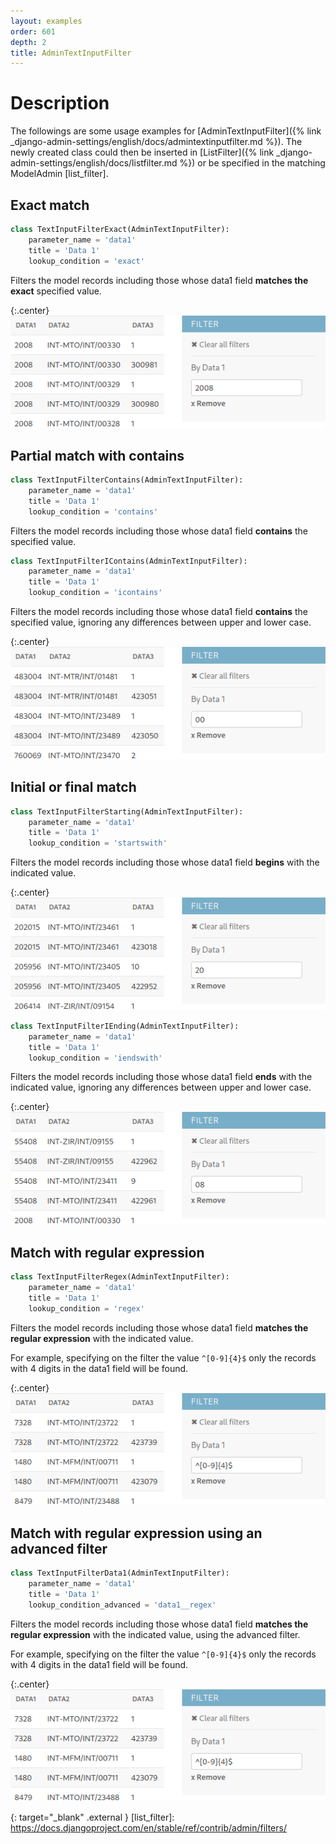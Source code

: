 ```yaml
---
layout: examples
order: 601
depth: 2
title: AdminTextInputFilter
---
```

# Description

The followings are some usage examples for
[AdminTextInputFilter]({% link _django-admin-settings/english/docs/admintextinputfilter.md %}). The newly created class
could then be inserted in [ListFilter]({% link _django-admin-settings/english/docs/listfilter.md %}) or
be specified in the matching ModelAdmin [list_filter].

## Exact match

```python
class TextInputFilterExact(AdminTextInputFilter):
    parameter_name = 'data1'
    title = 'Data 1'
    lookup_condition = 'exact'
```

Filters the model records including those whose data1 field **matches the exact** specified value.

{:.center}
![](/resources/django-admin-settings/archive/latest/english/admintextinputfilter_exact.png)

## Partial match with contains

```python
class TextInputFilterContains(AdminTextInputFilter):
    parameter_name = 'data1'
    title = 'Data 1'
    lookup_condition = 'contains'
```

Filters the model records including those whose data1 field **contains** the specified value.

```python
class TextInputFilterIContains(AdminTextInputFilter):
    parameter_name = 'data1'
    title = 'Data 1'
    lookup_condition = 'icontains'
```

Filters the model records including those whose data1 field **contains** the specified value, ignoring
any differences between upper and lower case.

{:.center}
![](/resources/django-admin-settings/archive/latest/english/admintextinputfilter_contains.png)

## Initial or final match

```python
class TextInputFilterStarting(AdminTextInputFilter):
    parameter_name = 'data1'
    title = 'Data 1'
    lookup_condition = 'startswith'
```

Filters the model records including those whose data1 field **begins** with the indicated value.

{:.center}
![](/resources/django-admin-settings/archive/latest/english/admintextinputfilter_startswith.png)

```python
class TextInputFilterIEnding(AdminTextInputFilter):
    parameter_name = 'data1'
    title = 'Data 1'
    lookup_condition = 'iendswith'
```

Filters the model records including those whose data1 field **ends** with the indicated value, ignoring
any differences between upper and lower case.

{:.center}
![](/resources/django-admin-settings/archive/latest/english/admintextinputfilter_endswith.png)

## Match with regular expression

```python
class TextInputFilterRegex(AdminTextInputFilter):
    parameter_name = 'data1'
    title = 'Data 1'
    lookup_condition = 'regex'
```

Filters the model records including those whose data1 field **matches the regular expression**
with the indicated value.

For example, specifying on the filter the value `^[0-9]{4}$` only the records with 4 digits in the data1
field will be found.

{:.center}
![](/resources/django-admin-settings/archive/latest/english/admintextinputfilter_regex.png)


## Match with regular expression using an advanced filter

```python
class TextInputFilterData1(AdminTextInputFilter):
    parameter_name = 'data1'
    title = 'Data 1'
    lookup_condition_advanced = 'data1__regex'
```

Filters the model records including those whose data1 field **matches the regular expression**
with the indicated value, using the advanced filter.

For example, specifying on the filter the value `^[0-9]{4}$` only the records with 4 digits in the data1
field will be found.

{:.center}
![](/resources/django-admin-settings/archive/latest/english/admintextinputfilter_regex.png)

{: target="_blank" .external }
[list_filter]: https://docs.djangoproject.com/en/stable/ref/contrib/admin/filters/
